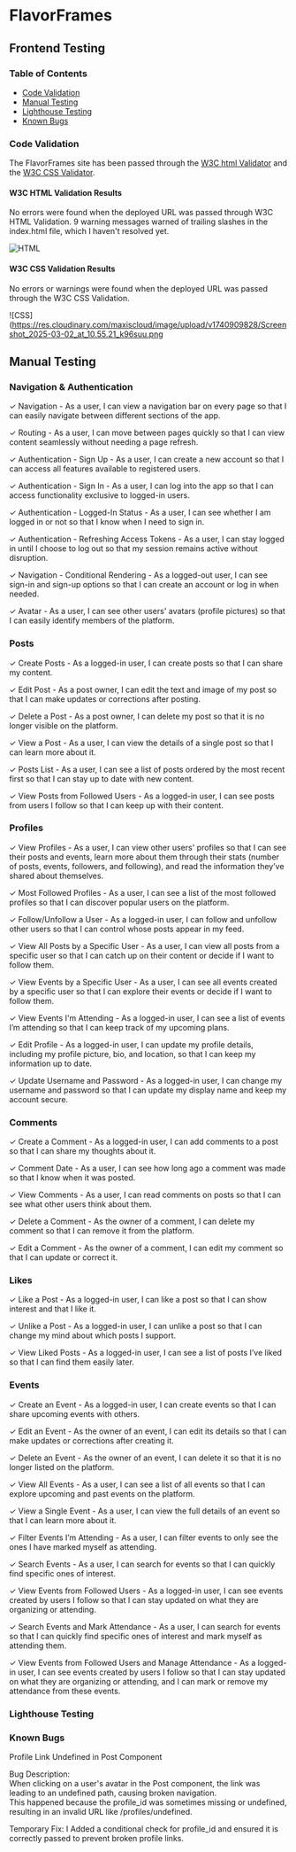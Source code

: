# FlavorFrames

## Frontend Testing

### Table of Contents

- [Code Validation](#code-validation)
- [Manual Testing](#manual-testing)
- [Lighthouse Testing](#lighthouse-testing)
- [Known Bugs](#known-bugs)


### Code Validation

The FlavorFrames site has been passed through the [W3C html Validator](https://validator.w3.org/) and the [W3C CSS Validator](https://jigsaw.w3.org/css-validator/).


#### W3C HTML Validation Results

No errors were found when the deployed URL was passed through W3C HTML Validation. 
9 warning messages warned of trailing slashes in the index.html file, which I haven't resolved yet. 

![HTML](https://res.cloudinary.com/maxiscloud/image/upload/v1740909827/Screenshot_2025-03-02_at_10.54.29_oejqoe.png)

#### W3C CSS Validation Results

No errors or warnings were found when the deployed URL was passed through the W3C CSS Validation.

![CSS](https://res.cloudinary.com/maxiscloud/image/upload/v1740909828/Screenshot_2025-03-02_at_10.55.21_k96suu.png


## Manual Testing

### Navigation & Authentication
✓ Navigation - As a user, I can view a navigation bar on every page so that I can easily navigate between different sections of the app.  

✓ Routing - As a user, I can move between pages quickly so that I can view content seamlessly without needing a page refresh.  

✓ Authentication - Sign Up - As a user, I can create a new account so that I can access all features available to registered users.  

✓ Authentication - Sign In - As a user, I can log into the app so that I can access functionality exclusive to logged-in users.  

✓ Authentication - Logged-In Status - As a user, I can see whether I am logged in or not so that I know when I need to sign in.  

✓ Authentication - Refreshing Access Tokens - As a user, I can stay logged in until I choose to log out so that my session remains active without disruption.  

✓ Navigation - Conditional Rendering - As a logged-out user, I can see sign-in and sign-up options so that I can create an account or log in when needed.  

✓ Avatar - As a user, I can see other users' avatars (profile pictures) so that I can easily identify members of the platform.  

### Posts
✓ Create Posts - As a logged-in user, I can create posts so that I can share my content.  

✓ Edit Post - As a post owner, I can edit the text and image of my post so that I can make updates or corrections after posting.  

✓ Delete a Post - As a post owner, I can delete my post so that it is no longer visible on the platform.  

✓ View a Post - As a user, I can view the details of a single post so that I can learn more about it.  

✓ Posts List - As a user, I can see a list of posts ordered by the most recent first so that I can stay up to date with new content.  

✓ View Posts from Followed Users - As a logged-in user, I can see posts from users I follow so that I can keep up with their content.  

### Profiles
✓ View Profiles - As a user, I can view other users' profiles so that I can see their posts and events, learn more about them through their stats (number of posts, events, followers, and following), and read the information they’ve shared about themselves.  

✓ Most Followed Profiles - As a user, I can see a list of the most followed profiles so that I can discover popular users on the platform.  

✓ Follow/Unfollow a User - As a logged-in user, I can follow and unfollow other users so that I can control whose posts appear in my feed.  

✓ View All Posts by a Specific User - As a user, I can view all posts from a specific user so that I can catch up on their content or decide if I want to follow them.  

✓ View Events by a Specific User - As a user, I can see all events created by a specific user so that I can explore their events or decide if I want to follow them.  

✓ View Events I'm Attending - As a logged-in user, I can see a list of events I’m attending so that I can keep track of my upcoming plans.  

✓ Edit Profile - As a logged-in user, I can update my profile details, including my profile picture, bio, and location, so that I can keep my information up to date.  

✓ Update Username and Password - As a logged-in user, I can change my username and password so that I can update my display name and keep my account secure.  

### Comments
✓ Create a Comment - As a logged-in user, I can add comments to a post so that I can share my thoughts about it.  

✓ Comment Date - As a user, I can see how long ago a comment was made so that I know when it was posted.  

✓ View Comments - As a user, I can read comments on posts so that I can see what other users think about them.  

✓ Delete a Comment - As the owner of a comment, I can delete my comment so that I can remove it from the platform.  

✓ Edit a Comment - As the owner of a comment, I can edit my comment so that I can update or correct it.  

### Likes
✓ Like a Post - As a logged-in user, I can like a post so that I can show interest and that I like it.  

✓ Unlike a Post - As a logged-in user, I can unlike a post so that I can change my mind about which posts I support.  

✓ View Liked Posts - As a logged-in user, I can see a list of posts I’ve liked so that I can find them easily later.  

### Events
✓ Create an Event - As a logged-in user, I can create events so that I can share upcoming events with others.  

✓ Edit an Event - As the owner of an event, I can edit its details so that I can make updates or corrections after creating it.  

✓ Delete an Event - As the owner of an event, I can delete it so that it is no longer listed on the platform.  

✓ View All Events - As a user, I can see a list of all events so that I can explore upcoming and past events on the platform.  

✓ View a Single Event - As a user, I can view the full details of an event so that I can learn more about it.  

✓ Filter Events I’m Attending - As a user, I can filter events to only see the ones I have marked myself as attending.  

✓ Search Events - As a user, I can search for events so that I can quickly find specific ones of interest.  

✓ View Events from Followed Users - As a logged-in user, I can see events created by users I follow so that I can stay updated on what they are organizing or attending.  

✓ Search Events and Mark Attendance - As a user, I can search for events so that I can quickly find specific ones of interest and mark myself as attending them.  

✓ View Events from Followed Users and Manage Attendance - As a logged-in user, I can see events created by users I follow so that I can stay updated on what they are organizing or attending, and I can mark or remove my attendance from these events.  

### Lighthouse Testing



### Known Bugs

Profile Link Undefined in Post Component  

Bug Description:  
When clicking on a user's avatar in the Post component, the link was leading to an undefined path, causing broken navigation.  
This happened because the profile_id was sometimes missing or undefined, resulting in an invalid URL like /profiles/undefined.  

Temporary Fix: 
I Added a conditional check for profile_id and ensured it is correctly passed to prevent broken profile links.  


